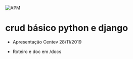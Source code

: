 <img src="https://img.shields.io/apm/l/vim-mode.svg" alt="APM">

# crud básico python e django

* Apresentação Centev 28/11/2019

* Roteiro e doc em /docs

